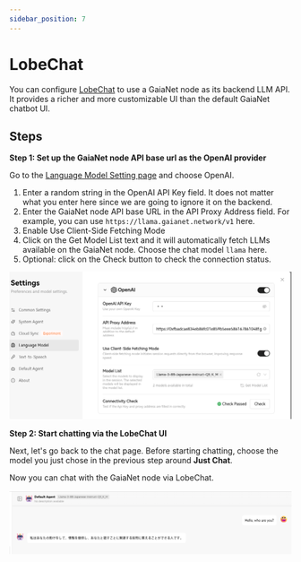 ```yaml
---
sidebar_position: 7
---
```


# LobeChat

You can configure [LobeChat](https://lobehub.com/) to use a GaiaNet node as its backend LLM API. It provides a richer and more customizable UI than the default GaiaNet chatbot UI.

## Steps

**Step 1: Set up the GaiaNet node API base url as the OpenAI provider**

Go to the [Language Model Setting page](https://chat-preview.lobehub.com/settings/modal?agent=&session=inbox&tab=llm) and choose OpenAI.

1. Enter a random string in the OpenAI API Key field. It does not matter what you enter here since we are going to ignore it on the backend.
2. Enter the GaiaNet node API base URL in the API Proxy Address field. For example, you can use `https://llama.gaianet.network/v1` here.
3. Enable Use Client-Side Fetching Mode
4. Click on the Get Model List text and it will automatically fetch LLMs available on the GaiaNet node. Choose the chat model `llama` here.
5. Optional: click on the Check button to check the connection status.

![](lobechat-gaianet-01.png)


**Step 2: Start chatting via the LobeChat UI**

Next, let's go back to the chat page. Before starting chatting, choose the model you just chose in the previous step around **Just Chat**.

Now you can chat with the GaiaNet node via LobeChat.

![](lobechat-gaianet-02.png)
